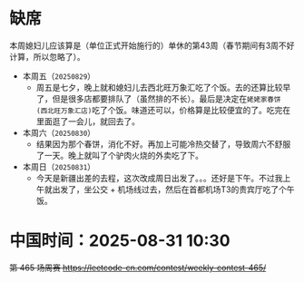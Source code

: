 
# 缺席

本周媳妇儿应该算是（单位正式开始施行的）单休的第43周（春节期间有3周不好计算，所以忽略了）。

- 本周五（`20250829`） 
  * 周五是七夕，晚上就和媳妇儿去西北旺万象汇吃了个饭。去的还算比较早了，但是很多店都要排队了（虽然排的不长）。最后是决定在`姥姥家春饼 (西北旺万象汇店)`吃了个饭。味道还可以，价格算是比较便宜的了。吃完在里面逛了一会儿，就回去了。
- 本周六（`20250830`） 
  * 结果因为那个春饼，消化不好。再加上可能冷热交替了，导致周六不舒服了一天。晚上就叫了个驴肉火烧的外卖吃了下。
- 本周日（`20250831`） 
  * 今天是新疆出差的去程，这次改成周日出发了。。。还好是下午。不过我上午就出发了，坐公交 + 机场线过去，然后在首都机场T3的贵宾厅吃了个午饭。

# 中国时间：2025-08-31 10:30

~~第 465 场周赛 https://leetcode-cn.com/contest/weekly-contest-465/~~
